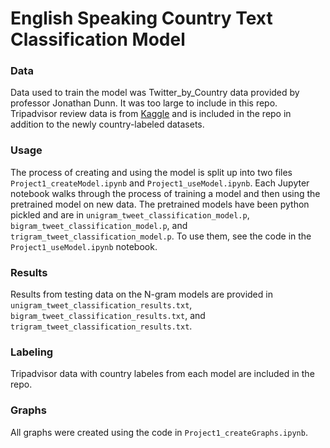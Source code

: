 # English Speaking Country Text Classification Model

### Data
Data used to train the model was Twitter_by_Country data provided by professor Jonathan Dunn. It was too large to include in this repo. Tripadvisor review data is from [Kaggle](https://www.kaggle.com/datasets/andrewmvd/trip-advisor-hotel-reviews) and is included in the repo in addition to the newly country-labeled datasets.  

### Usage
The process of creating and using the model is split up into two files ``Project1_createModel.ipynb`` and ``Project1_useModel.ipynb``. Each Jupyter notebook walks through the process of training a model and then using the pretrained model on new data. The pretrained models have been python pickled and are in ``unigram_tweet_classification_model.p``, ``bigram_tweet_classification_model.p``, and ``trigram_tweet_classification_model.p``. To use them, see the code in the ``Project1_useModel.ipynb`` notebook.  

### Results
Results from testing data on the N-gram models are provided in ``unigram_tweet_classification_results.txt``, ``bigram_tweet_classification_results.txt``, and ``trigram_tweet_classification_results.txt``.

### Labeling
Tripadvisor data with country labeles from each model are included in the repo.

### Graphs
All graphs were created using the code in ``Project1_createGraphs.ipynb``.
